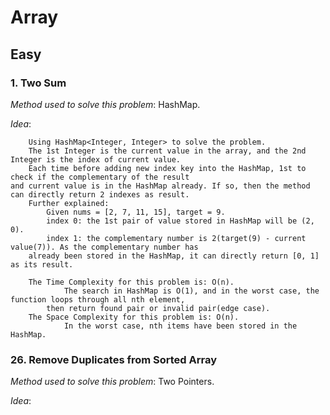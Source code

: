# Array

## Easy
### 1. Two Sum
*Method used to solve this problem*: HashMap.

*Idea*:
    
        Using HashMap<Integer, Integer> to solve the problem.
        The 1st Integer is the current value in the array, and the 2nd Integer is the index of current value.
        Each time before adding new index key into the HashMap, 1st to check if the complementary of the result 
    and current value is in the HashMap already. If so, then the method can directly return 2 indexes as result.
        Further explained:
            Given nums = [2, 7, 11, 15], target = 9.
            index 0: the 1st pair of value stored in HashMap will be (2, 0).
            index 1: the complementary number is 2(target(9) - current value(7)). As the complementary number has
        already been stored in the HashMap, it can directly return [0, 1] as its result.
        
        The Time Complexity for this problem is: O(n).
                The search in HashMap is O(1), and in the worst case, the function loops through all nth element,
            then return found pair or invalid pair(edge case).
        The Space Complexity for this problem is: O(n).
                In the worst case, nth items have been stored in the HashMap.
     
### 26. Remove Duplicates from Sorted Array
*Method used to solve this problem*: Two Pointers.

*Idea*:
